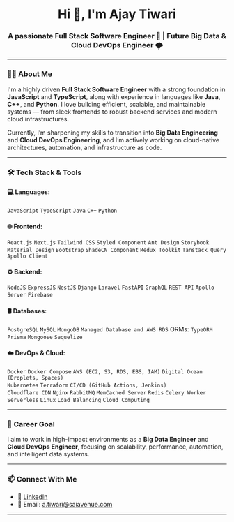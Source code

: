 <h1 align="center">Hi 👋, I'm Ajay Tiwari</h1>
<h3 align="center">A passionate Full Stack Software Engineer 🚀 | Future Big Data & Cloud DevOps Engineer 🌩️</h3>

---

### 👨‍💻 About Me

I'm a highly driven **Full Stack Software Engineer** with a strong foundation in **JavaScript** and **TypeScript**, along with experience in languages like **Java**, **C++**, and **Python**. I love building efficient, scalable, and maintainable systems — from sleek frontends to robust backend services and modern cloud infrastructures.

Currently, I’m sharpening my skills to transition into **Big Data Engineering** and **Cloud DevOps Engineering**, and I’m actively working on cloud-native architectures, automation, and infrastructure as code.

---

### 🛠️ Tech Stack & Tools

#### 💻 Languages:
`JavaScript` `TypeScript` `Java` `C++` `Python`

#### 🌐 Frontend:
`React.js` `Next.js` `Tailwind CSS` `Styled Component` `Ant Design` `Storybook`
`Material Design` `Bootstrap` `ShadeCN Component` `Redux Toolkit` `Tanstack Query`
`Apollo Client`

#### ⚙️ Backend:
`NodeJS` `ExpressJS` `NestJS` `Django` `Laravel` `FastAPI` `GraphQL` `REST API` `Apollo Server` `Firebase`

#### 🛢️ Databases:
`PostgreSQL` `MySQL` `MongoDB` `Managed Database and AWS RDS`
ORMs: `TypeORM` `Prisma` `Mongoose` `Sequelize`

#### ☁️ DevOps & Cloud:
`Docker` `Docker Compose` `AWS (EC2, S3, RDS, EBS, IAM)` `Digital Ocean (Droplets, Spaces)`  
`Kubernetes` `Terraform` `CI/CD (GitHub Actions, Jenkins)`  
`Cloudflare CDN` `Nginx` `RabbitMQ` `MemCached Server` `Redis` `Celery Worker`
`Serverless` `Linux` `Load Balancing` `Cloud Computing`

---

### 🚀 Career Goal

I aim to work in high-impact environments as a **Big Data Engineer** and **Cloud DevOps Engineer**, focusing on scalability, performance, automation, and intelligent data systems.

---

### 📫 Connect With Me

- 💼 [LinkedIn](https://www.linkedin.com/in/ajay-tiwari-323298276/)
- 📧 Email: a.tiwari@saiavenue.com

---
